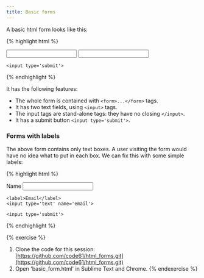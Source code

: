 ```yaml
---
title: Basic forms
---
```


A basic html form looks like this:

{% highlight html %}
<form>
    <input type='text' name='name'>
    <input type='text' name='email'>

    <input type='submit'>
</form>
{% endhighlight %}

It has the following features:

* The whole form is contained with `<form>...</form>` tags.
* It has two text fields, using `<input>` tags.
* The input tags are stand-alone tags: they have no closing `</input>`.
* It has a submit button `<input type='submit'>`.

### Forms with labels

The above form contains only text boxes. A user visiting the form would have no idea what to put in each box. We can fix this with some simple labels:

{% highlight html %}
<form>
    <label>Name</label>
    <input type='text' name='name'>

    <label>Email</label>
    <input type='text' name='email'>

    <input type='submit'>
</form>

{% endhighlight %}

{% exercise %}
1. Clone the code for this session: [https://github.com/code61/html_forms.git](https://github.com/code61/html_forms.git)
2. Open 'basic_form.html' in Sublime Text and Chrome.
{% endexercise %}